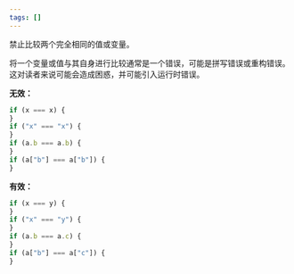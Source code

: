 ```yaml
---
tags: []
---
```


禁止比较两个完全相同的值或变量。

将一个变量或值与其自身进行比较通常是一个错误，可能是拼写错误或重构错误。这对读者来说可能会造成困惑，并可能引入运行时错误。

**无效：**

```typescript
if (x === x) {
}
if ("x" === "x") {
}
if (a.b === a.b) {
}
if (a["b"] === a["b"]) {
}
```

**有效：**

```typescript
if (x === y) {
}
if ("x" === "y") {
}
if (a.b === a.c) {
}
if (a["b"] === a["c"]) {
}
```